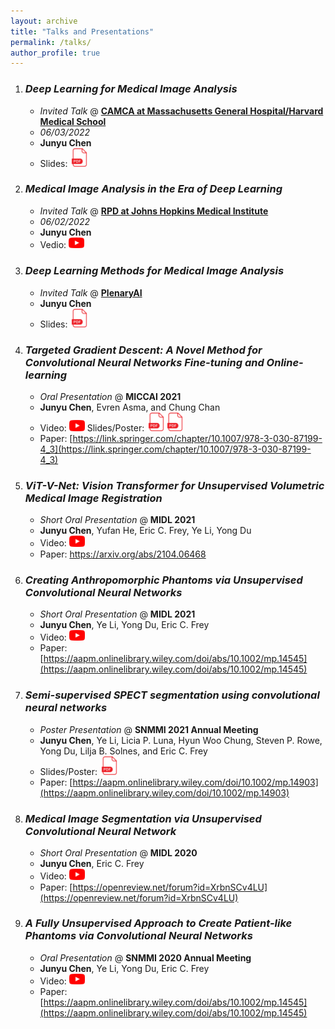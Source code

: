 ```yaml
---
layout: archive
title: "Talks and Presentations"
permalink: /talks/
author_profile: true
---
```


1. ### *Deep Learning for Medical Image Analysis*
    * *Invited Talk* @ **[CAMCA at Massachusetts General Hospital/Harvard Medical School](https://projects.iq.harvard.edu/camca/)**
    * *06/03/2022*
    *  **Junyu Chen**
    *  Slides: [<img src="/images/pdf_icon.png" width="30"/>](https://drive.google.com/file/d/103_BiDqfX5Gosw3D9H_R-lYnOKfzDVsm/view?usp=sharing)

2. ### *Medical Image Analysis in the Era of Deep Learning*
    * *Invited Talk* @ **[RPD at Johns Hopkins Medical Institute](https://www.hopkinsmedicine.org/radiology/research/divisions/radiological-physics/)**
    * *06/02/2022*
    *  **Junyu Chen**
    *  Vedio: [<img src="/images/youtube-logo-png.png" width="25"/>](https://youtu.be/hLvNNDwltdE)

3. ### *Deep Learning Methods for Medical Image Analysis*
    * *Invited Talk* @ **[PlenaryAI](https://www.plenaryai.com/)**
    *  **Junyu Chen**
    *  Slides: [<img src="/images/pdf_icon.png" width="30"/>](https://drive.google.com/file/d/1XDm1S2Z5uAf3mDuachF4ceaaxjh6axf1/view?usp=sharing)

4. ### *Targeted Gradient Descent: A Novel Method for Convolutional Neural Networks Fine-tuning and Online-learning*
    * *Oral Presentation* @ **MICCAI 2021**
    *  **Junyu Chen**, Evren Asma, and Chung Chan
    *  Video: [<img src="/images/youtube-logo-png.png" width="25"/>](https://youtu.be/yEZHsPo2mJY)    Slides/Poster: [<img src="/images/pdf_icon.png" width="30"/>](http://junyuchen245.github.io/files/MICCAI_2021_Junyu_slides.pdf)[<img src="/images/pdf_icon.png" width="30"/>](http://junyuchen245.github.io/files/MICCAI_21_poster_Junyu.pdf)
    *  Paper: [https://link.springer.com/chapter/10.1007/978-3-030-87199-4_3](https://link.springer.com/chapter/10.1007/978-3-030-87199-4_3)

5. ### *ViT-V-Net: Vision Transformer for Unsupervised Volumetric Medical Image Registration*
    * *Short Oral Presentation* @ **MIDL 2021**
    * **Junyu Chen**, Yufan He, Eric C. Frey, Ye Li, Yong Du
    * Video: [<img src="/images/youtube-logo-png.png" width="25"/>](https://2021.midl.io/papers/e6)
    * Paper: https://arxiv.org/abs/2104.06468

6. ### *Creating Anthropomorphic Phantoms via Unsupervised Convolutional Neural Networks* 
    * *Short Oral Presentation* @ **MIDL 2021**
    * **Junyu Chen**, Ye Li, Yong Du, Eric C. Frey
    * Video: [<img src="/images/youtube-logo-png.png" width="25"/>](https://2021.midl.io/papers/h5)
    * Paper: [https://aapm.onlinelibrary.wiley.com/doi/abs/10.1002/mp.14545](https://aapm.onlinelibrary.wiley.com/doi/abs/10.1002/mp.14545)

7. ### *Semi-supervised SPECT segmentation using convolutional neural networks*
    * *Poster Presentation* @ **SNMMI 2021 Annual Meeting**
    * **Junyu Chen**, Ye Li, Licia P. Luna, Hyun Woo Chung, Steven P. Rowe, Yong Du, Lilja B. Solnes, and Eric C. Frey
    * Slides/Poster: [<img src="/images/pdf_icon.png" width="30"/>](http://junyuchen245.github.io/files/SNMMI2021.pdf)
    * Paper: [https://aapm.onlinelibrary.wiley.com/doi/10.1002/mp.14903](https://aapm.onlinelibrary.wiley.com/doi/10.1002/mp.14903)

8. ### *Medical Image Segmentation via Unsupervised Convolutional Neural Network*
    * *Short Oral Presentation* @ **MIDL 2020**
    * **Junyu Chen**, Eric C. Frey
    * Video: [<img src="/images/youtube-logo-png.png" width="25"/>](https://2020.midl.io/papers/chen20.html)
    * Paper: [https://openreview.net/forum?id=XrbnSCv4LU](https://openreview.net/forum?id=XrbnSCv4LU)

9. ### *A Fully Unsupervised Approach to Create Patient-like Phantoms via Convolutional Neural Networks*
    * *Oral Presentation* @ **SNMMI 2020 Annual Meeting** 
    * **Junyu Chen**, Ye Li, Yong Du, Eric C. Frey
    * Video: [<img src="/images/youtube-logo-png.png" width="25"/>](https://youtu.be/KUbIXUBA7bk)
    * Paper: [https://aapm.onlinelibrary.wiley.com/doi/abs/10.1002/mp.14545](https://aapm.onlinelibrary.wiley.com/doi/abs/10.1002/mp.14545)


<br/><br/><br/><br/><br/><br/><br/><br/><br/>
